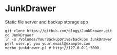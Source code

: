 # JunkDrawer

Static file server and backup storage app

```
git clone https://github.com/ology/JunkDrawer.git
cd JunkDrawer
ln -s /Volumes/YourBackupDrive/backups JunkDrawer
perl user.pl you your.email@example.com
morbo junkdrawer.pl # http://127.0.0.1:3000
```
